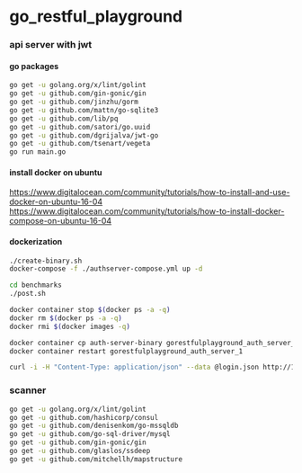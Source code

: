 # go\_restful\_playground

### api server with jwt

#### go packages
```bash
go get -u golang.org/x/lint/golint
go get -u github.com/gin-gonic/gin
go get -u github.com/jinzhu/gorm
go get -u github.com/mattn/go-sqlite3
go get -u github.com/lib/pq
go get -u github.com/satori/go.uuid
go get -u github.com/dgrijalva/jwt-go
go get -u github.com/tsenart/vegeta
go run main.go
```
#### install docker on ubuntu
https://www.digitalocean.com/community/tutorials/how-to-install-and-use-docker-on-ubuntu-16-04
https://www.digitalocean.com/community/tutorials/how-to-install-docker-compose-on-ubuntu-16-04

#### dockerization
```bash
./create-binary.sh
docker-compose -f ./authserver-compose.yml up -d

cd benchmarks
./post.sh

docker container stop $(docker ps -a -q)
docker rm $(docker ps -a -q)
docker rmi $(docker images -q)
```

```bash
docker container cp auth-server-binary gorestfulplayground_auth_server_1:/
docker container restart gorestfulplayground_auth_server_1
```

```bash
curl -i -H "Content-Type: application/json" --data @login.json http://192.168.7.140:8100/api/v1/login/
```

### scanner
```bash
go get -u golang.org/x/lint/golint
go get -u github.com/hashicorp/consul
go get -u github.com/denisenkom/go-mssqldb
go get -u github.com/go-sql-driver/mysql
go get -u github.com/gin-gonic/gin
go get -u github.com/glaslos/ssdeep
go get -u github.com/mitchellh/mapstructure
```
